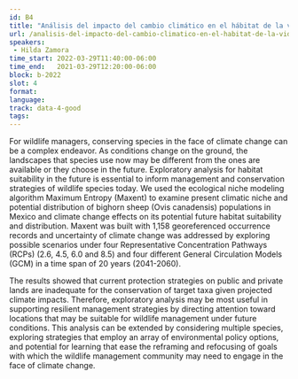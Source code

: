 ```yaml
---
id: B4
title: "Análisis del impacto del cambio climático en el hábitat de la vida silvestre"
url: /analisis-del-impacto-del-cambio-climatico-en-el-habitat-de-la-vida-silvestre
speakers:
 - Hilda Zamora
time_start: 2022-03-29T11:40:00-06:00
time_end:   2021-03-29T12:20:00-06:00
block: b-2022
slot: 4
format: 
language: 
track: data-4-good
tags:
---
```


For wildlife managers, conserving species in the face of climate change can be a complex endeavor. As conditions change on the ground, the landscapes that species use now may be different from the ones are available or they choose in the future. Exploratory analysis for habitat suitability in the future is essential to inform management and conservation strategies of wildlife species today. We used the ecological niche modeling algorithm Maximum Entropy (Maxent) to examine present climatic niche and potential distribution of bighorn sheep (Ovis canadensis) populations in Mexico and climate change effects on its potential future habitat suitability and distribution. Maxent was built with 1,158 georeferenced occurrence records and uncertainty of climate change was addressed by exploring possible scenarios under four Representative Concentration Pathways (RCPs) (2.6, 4.5, 6.0 and 8.5) and four different General Circulation Models (GCM) in a time span of 20 years (2041-2060). 


The results showed that current protection strategies on public and private lands are inadequate for the conservation of target taxa given projected climate impacts. Therefore, exploratory analysis may be most useful in supporting resilient management strategies by directing attention toward locations that may be suitable for wildlife management under future conditions. This analysis can be extended by considering multiple species, exploring strategies that employ an array of environmental policy options, and potential for learning that ease the reframing and refocusing of goals with which the wildlife management community may need to engage in the face of climate change.

